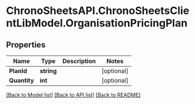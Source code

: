 
# ChronoSheetsAPI.ChronoSheetsClientLibModel.OrganisationPricingPlan

## Properties

Name | Type | Description | Notes
------------ | ------------- | ------------- | -------------
**PlanId** | **string** |  | [optional] 
**Quantity** | **int** |  | [optional] 

[[Back to Model list]](../README.md#documentation-for-models)
[[Back to API list]](../README.md#documentation-for-api-endpoints)
[[Back to README]](../README.md)


